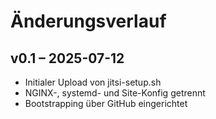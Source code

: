# Änderungsverlauf

## v0.1 – 2025-07-12
- Initialer Upload von jitsi-setup.sh
- NGINX-, systemd- und Site-Konfig getrennt
- Bootstrapping über GitHub eingerichtet
